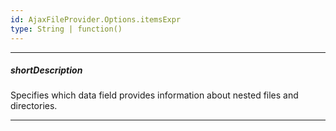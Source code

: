 ```yaml
---
id: AjaxFileProvider.Options.itemsExpr
type: String | function()
---
```

---
##### shortDescription
Specifies which data field provides information about nested files and directories.

---
